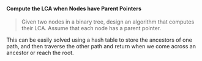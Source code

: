#### Compute the LCA when Nodes have Parent Pointers

> Given two nodes in a binary tree, design an algorithm that computes their LCA. Assume that each node has a parent pointer.

This can be easily solved using a hash table to store the ancestors of one path, and then traverse the other path and return when we come across an ancestor or reach the root. 

